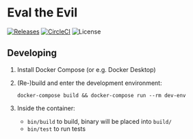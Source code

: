 # Eval the Evil

[![Releases](https://badgen.net/github/release/jakajancar/eval-the-evil/stable)](https://github.com/jakajancar/eval-the-evil/releases)
[![CircleCI](https://badgen.net/circleci/github/jakajancar/eval-the-evil)](https://circleci.com/gh/jakajancar/eval-the-evil)
![License](https://badgen.net/github/license/jakajancar/eval-the-evil)

## Developing

 1. Install Docker Compose (or e.g. Docker Desktop)

 2. (Re-)build and enter the development environment:

        docker-compose build && docker-compose run --rm dev-env

 3. Inside the container:
      - `bin/build` to build, binary will be placed into `build/`
      - `bin/test` to run tests
